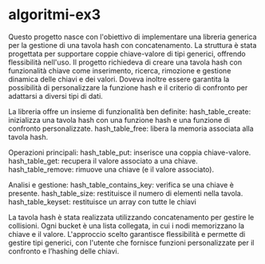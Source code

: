 # algoritmi-ex3
Questo progetto nasce con l'obiettivo di implementare una libreria generica per la gestione di una tavola hash con concatenamento. La struttura è stata progettata per supportare coppie chiave-valore di tipi generici, offrendo flessibilità nell'uso. Il progetto richiedeva di creare una tavola hash con funzionalità chiave come inserimento, ricerca, rimozione e gestione dinamica delle chiavi e dei valori. Doveva inoltre essere garantita la possibilità di personalizzare la funzione hash e il criterio di confronto per adattarsi a diversi tipi di dati.

La libreria offre un insieme di funzionalità ben definite:
hash_table_create: inizializza una tavola hash con una funzione hash e una funzione di confronto personalizzate.
hash_table_free: libera la memoria associata alla tavola hash.

Operazioni principali:
hash_table_put: inserisce una coppia chiave-valore.
hash_table_get: recupera il valore associato a una chiave.
hash_table_remove: rimuove una chiave (e il valore associato).

Analisi e gestione:
hash_table_contains_key: verifica se una chiave è presente.
hash_table_size: restituisce il numero di elementi nella tavola.
hash_table_keyset: restituisce un array con tutte le chiavi

La tavola hash è stata realizzata utilizzando concatenamento per gestire le collisioni. Ogni bucket è una lista collegata, in cui i nodi memorizzano la chiave e il valore. L'approccio scelto garantisce flessibilità e permette di gestire tipi generici, con l'utente che fornisce funzioni personalizzate per il confronto e l’hashing delle chiavi.
